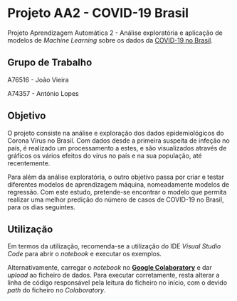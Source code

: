 # Projeto AA2 - COVID-19 Brasil
Projeto Aprendizagem Automática 2 - Análise exploratória e aplicação de modelos de *Machine Learning* sobre os dados da <a href="https://www.kaggle.com/unanimad/corona-virus-brazil">COVID-19 no Brasil</a>.

## Grupo de Trabalho
A76516 - João Vieira

A74357 - António Lopes

## Objetivo
O projeto consiste na análise e exploração dos dados epidemiológicos do Corona Vírus no Brasil. Com dados desde a primeira suspeita de infeção no país, é realizado um processamento a estes, e são visualizados através de gráficos os vários efeitos do vírus no país e na sua população, até recentemente. 

Para além da análise exploratória, o outro objetivo passa por criar e testar diferentes modelos de aprendizagem máquina, nomeadamente modelos de regressão. Com este estudo, pretende-se encontrar o modelo que permita realizar uma melhor predição do número de casos de COVID-19 no Brasil, para os dias seguintes.

## Utilização
Em termos da utilização, recomenda-se a utilização do IDE *Visual Studio Code* para abrir o *notebook* e executar os exemplos.


Alternativamente, carregar o *notebook* no <a href="https://colab.research.google.com">**Google Colaboratory**</a> e dar *upload* ao ficheiro de dados. Para executar corretamente, resta alterar a linha de código responsável pela leitura do ficheiro no início, com o devido *path* do ficheiro no *Colaboratory*.
